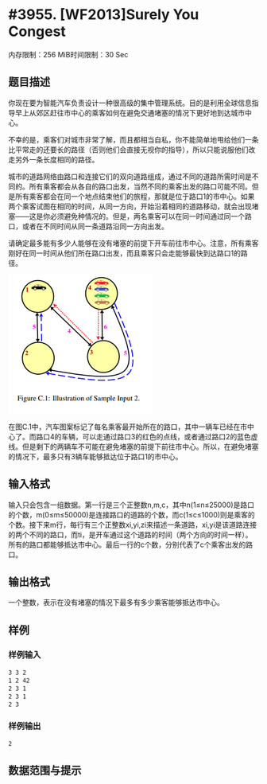 # #3955. [WF2013]Surely You Congest

内存限制：256 MiB时间限制：30 Sec

## 题目描述

你现在要为智能汽车负责设计一种很高级的集中管理系统。目的是利用全球信息指导早上从郊区赶往市中心的乘客如何在避免交通堵塞的情况下更好地到达城市中心。

不幸的是，乘客们对城市非常了解，而且都相当自私，你不能简单地甩给他们一条比平常走的还要长的路径（否则他们会直接无视你的指导），所以只能说服他们改走另外一条长度相同的路径。

城市的道路网络由路口和连接它们的双向道路组成，通过不同的道路所需时间是不同的。所有乘客都会从各自的路口出发，当然不同的乘客出发的路口可能不同。但是所有乘客都会在同一个地点结束他们的旅程，那就是位于路口1的市中心。如果两个乘客试图在相同的时间，从同一方向，开始沿着相同的道路移动，就会出现堵塞&mdash;&mdash;这是你必须避免种情况的。但是，两名乘客可以在同一时间通过同一个路口，或者在不同时间从同一条道路沿同一方向出发。

请确定最多能有多少人能够在没有堵塞的前提下开车前往市中心。注意，所有乘客刚好在同一时间从他们所在路口出发，而且乘客只会走能够最快到达路口1的路径。

![](upload/201504/fff.bmp)

在图C.1中，汽车图案标记了每名乘客最开始所在的路口，其中一辆车已经在市中心了。而路口4的车辆，可以走通过路口3的红色的点线，或者通过路口2的蓝色虚线。但是剩下的两辆车不可能在避免堵塞的前提下前往市中心。所以，在避免堵塞的情况下，最多只有3辆车能够抵达位于路口1的市中心。

## 输入格式

输入只会包含一组数据。第一行是三个正整数n,m,c，其中n(1&le;n&le;25000)是路口的个数，m(0&le;m&le;50000)是连接路口的道路的个数，而c(1&le;c&le;1000)则是乘客的个数。接下来m行，每行有三个正整数xi,yi,zi来描述一条道路，xi,yi是该道路连接的两个不同的路口，而ti，是开车通过这个道路的时间（两个方向的时间一样）。所有的路口都能够抵达市中心。最后一行的c个数，分别代表了c个乘客出发的路口。

## 输出格式

一个整数，表示在没有堵塞的情况下最多有多少乘客能够抵达市中心。

## 样例

### 样例输入

    
    3 3 2
    1 2 42
    2 3 1
    2 3 1
    2 3
    

### 样例输出

    
    2
    
    

## 数据范围与提示
